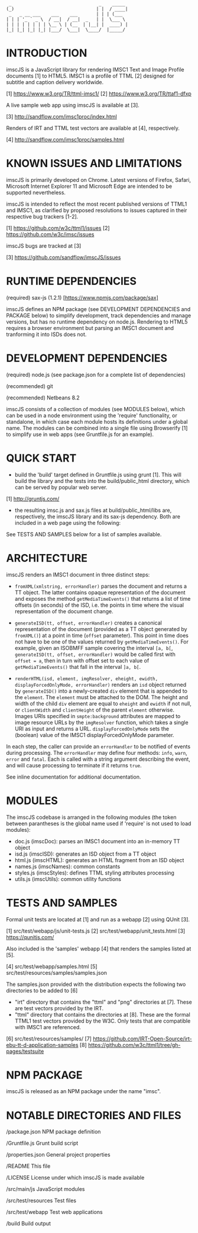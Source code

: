      _                                 _    _____ 
    (_)                               | |  / ____|
     _   _ __ ___    ___    ___       | | | (___  
    | | | '_ ` _ \  / __|  / __|  _   | |  \___ \ 
    | | | | | | | | \__ \ | (__  | |__| |  ____) |
    |_| |_| |_| |_| |___/  \___|  \____/  |_____/ 
                                                  
                                               
INTRODUCTION
============

imscJS is a JavaScript library for rendering IMSC1 Text and Image Profile
documents [1] to HTML5. IMSC1 is a profile of TTML [2] designed for subtitle and 
caption delivery worldwide.

[1] https://www.w3.org/TR/ttml-imsc1/
[2] https://www.w3.org/TR/ttaf1-dfxp

A live sample web app using imscJS is available at [3].

[3] http://sandflow.com/imsc1proc/index.html

Renders of IRT and TTML test vectors are available at [4], respectively.

[4] http://sandflow.com/imsc1proc/samples.html



KNOWN ISSUES AND LIMITATIONS
============================

imscJS is primarily developed on Chrome. Latest versions of Firefox, Safari, 
Microsoft Internet Explorer 11 and Microsoft Edge are intended to be supported
nevertheless.

imscJS is intended to reflect the most recent published versions of TTML1 and 
IMSC1, as clarified by proposed resolutions to issues captured in their
respective bug trackers [1-2].

[1] https://github.com/w3c/ttml1/issues
[2] https://github.com/w3c/imsc/issues

imscJS bugs are tracked at [3]

[3] https://github.com/sandflow/imscJS/issues



RUNTIME DEPENDENCIES
====================

(required) sax-js (1.2.1) [https://www.npmjs.com/package/sax]

imscJS defines an NPM package (see DEVELOPMENT DEPENDENCIES and PACKAGE below) to simplify development, 
track dependencies and manage versions, but has no runtime dependency on node.js. Rendering to HTML5 requires a 
browser environment but parsing an IMSC1 document and tranforming it into ISDs does not.



DEVELOPMENT DEPENDENCIES
========================

(required) node.js (see package.json for a complete list of dependencies)

(recommended) git

(recommended) Netbeans 8.2

imscJS consists of a collection of modules (see MODULES below), which can be used in a node 
environment using the 'require' functionality, or standalone, in which case each module hosts its 
definitions under a global name. The modules can be combined into a single file using Browserify [1] 
to simplify use in web apps (see Gruntfile.js for an example).



QUICK START
===========

* build the 'build' target defined in Gruntfile.js using grunt [1]. This will build the library and the tests into the 
build/public_html directory, which can be served by popular web server.

[1] http://gruntjs.com/

* the resulting imsc.js and sax.js files at build/public_html/libs are, respectively, the 
imscJS library and its sax-js dependency. Both are included in a web page using the following:

    <script src="libs/sax.js"></script>
    <script src="libs/imsc.js"></script>

See TESTS AND SAMPLES below for a list of samples available.
    

    
ARCHITECTURE
============

imscJS renders an IMSC1 document in three distinct steps:

* `fromXML(xmlstring, errorHandler)` parses the document and returns a TT object. The latter contains opaque representation of the document 
and exposes the method `getMediaTimeEvents()` that returns a list of time offsets (in seconds) of the ISD, i.e. the points in time
where the visual representation of the document change.

* `generateISD(tt, offset, errorHandler)` creates a canonical representation of the document (provided as a TT object generated by `fromXML()`)
at a point in time (`offset` parameter). This point in time does not have to be one of the values returned by `getMediaTimeEvents()`. For 
example, given an ISOBMFF sample covering the interval `[a, b[`, `generateISD(tt, offset, errorHandler)` would be called first with `offset = a`,
then in turn with offset set to each value of `getMediaTimeEvents()` that fall in the interval `]a, b[`.

* `renderHTML(isd, element, imgResolver, eheight, ewidth, displayForcedOnlyMode, errorHandler)` renders an `isd` object returned by `generateISD()`
into a newly-created `div` element that is appended to the `element`. The `element` must be attached to the DOM.
The height and width of the child `div` element are equal to `eheight` and `ewidth` if not null, or `clientWidth` and `clientHeight` of the
parent `element` otherwise. Images URIs specified in `smpte:background` attributes are mapped to image resource URLs by the `imgResolver`
function, which takes a single URI as input and returns a URL. `displayForcedOnlyMode` sets the (boolean) value of the IMSC1 displayForcedOnlyMode
parameter.

In each step, the caller can provide an `errorHandler` to be notified of events during processing. The `errorHandler` may define four methods:
`info`, `warn`, `error` and `fatal`. Each is called with a string argument describing the event, and will cause processing to terminate if it
returns `true`.

See inline documentation for additional documentation.



MODULES
=======

The imscJS codebase is arranged in the following modules (the token between parantheses is the global name 
used if 'require' is not used to load modules):

* doc.js (imscDoc): parses an IMSC1 document into an in-memory TT object
* isd.js (imscISD): generates an ISD object from a TT object
* html.js (imscHTML): generates an HTML fragment from an ISD object
* names.js (imscNames): common constants
* styles.js (imscStyles): defines TTML styling attributes processing
* utils.js (imscUtils): common utility functions



TESTS AND SAMPLES
=================

Formal unit tests are located at [1] and run as a webapp [2] using QUnit [3].

[1] src/test/webapp/js/unit-tests.js
[2] src/test/webapp/unit_tests.html
[3] https://qunitjs.com/

Also included is the 'samples' webapp [4] that renders the samples listed at [5].

[4] src/test/webapp/samples.html
[5] src/test/resources/samples/samples.json

The samples.json provided with the distribution expects the following two directories to be added to [6]

* "irt" directory that contains the "ttml" and "png" directories at [7]. These are test vectors provided by the IRT.
* "ttml" directory that contains the directories at [8]. These are the formal TTML1 test vectors provided by the W3C. 
Only tests that are compatible with IMSC1 are referenced.

[6] src/test/resources/samples/
[7] https://github.com/IRT-Open-Source/irt-ebu-tt-d-application-samples
[8] https://github.com/w3c/ttml1/tree/gh-pages/testsuite



NPM PACKAGE
===========

imscJS is released as an NPM package under the name "imsc".



NOTABLE DIRECTORIES AND FILES
=============================

/package.json                           NPM package definition

/Gruntfile.js                           Grunt build script

/properties.json                        General project properties

/README                                 This file

/LICENSE                                License under which imscJS is made available

/src/main/js                            JavaScript modules

/src/test/resources                     Test files

/src/test/webapp                        Test web applications

/build                                  Build output

